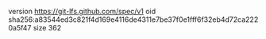 version https://git-lfs.github.com/spec/v1
oid sha256:a83544ed3c821f4d169e4116de4311e7be37f0e1fff6f32eb4d72ca2220a5f47
size 362
